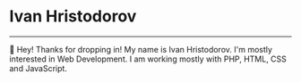 # Ivan Hristodorov

---------------------------------------------------------

👋 Hey! Thanks for dropping in!
My name is Ivan Hristodorov. I'm mostly interested in Web Development.
I am working mostly with PHP, HTML, CSS and JavaScript. 
